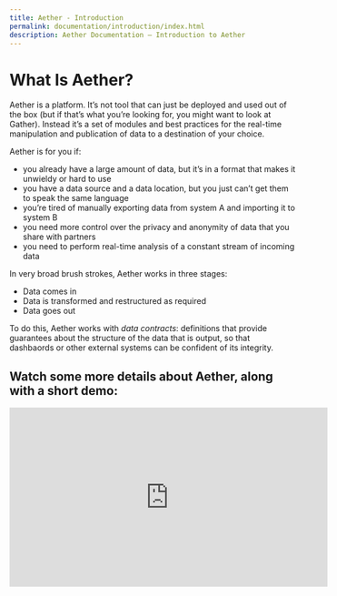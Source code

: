 ```yaml
---
title: Aether - Introduction
permalink: documentation/introduction/index.html
description: Aether Documentation – Introduction to Aether
---
```


# What Is Aether?

Aether is a platform. It’s not tool that can just be deployed and used out of the box (but if that’s what you’re looking for, you might want to look at Gather). Instead it’s a set of modules and best practices for the real-time manipulation and publication of data to a destination of your choice. 

Aether is for you if:

- you already have a large amount of data, but it’s in a format that makes it unwieldy or hard to use
- you have a data source and a data location, but you just can’t get them to speak the same language
- you’re tired of manually exporting data from system A and importing it to system B
- you need more control over the privacy and anonymity of data that you share with partners
- you need to perform real-time analysis of a constant stream of incoming data


In very broad brush strokes, Aether works in three stages:

- Data comes in
- Data is transformed and restructured as required
- Data goes out

To do this, Aether works with _data contracts_: definitions that provide guarantees about the structure of the data that is output, so that dashbaords or other external systems can be confident of its integrity.

## Watch some more details about Aether, along with a short demo:

<iframe width="560" height="315" src="https://www.youtube.com/embed/vLUAyDaqB_g?rel=0" frameborder="0" allow="autoplay; encrypted-media" allowfullscreen></iframe>

